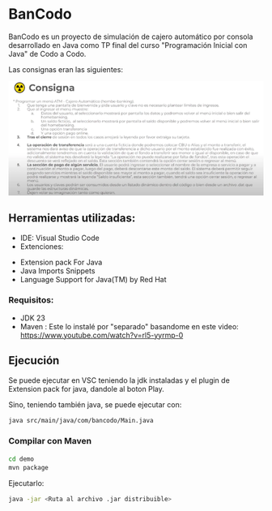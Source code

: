 # BanCodo 

BanCodo es un proyecto de simulación de cajero automático por consola desarrollado en Java como TP final del curso "Programación Inicial con Java" de Codo a Codo.

Las consignas eran las siguientes:

![Screenshoot de consignas](./images/consignas.png)


## Herramientas utilizadas:

* IDE: Visual Studio Code
* Extenciones:
-   Extension pack For Java
-   Java Imports Snippets
-   Language Support for Java(TM) by Red Hat

### Requisitos:

* JDK 23
* Maven : Este lo instalé por "separado" basandome en este video: https://www.youtube.com/watch?v=rl5-yyrmp-0


## Ejecución

Se puede ejecutar en VSC teniendo la jdk instaladas y el plugin de Extension pack for java, dandole al boton Play.

Sino, teniendo también java, se puede ejecutar con:
```bash
java src/main/java/com/bancodo/Main.java
```


### Compilar con Maven


```bash
cd demo
mvn package
```

Ejecutarlo:

```bash
java -jar <Ruta al archivo .jar distribuible>
```